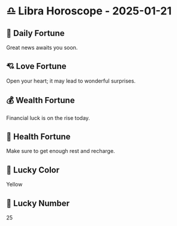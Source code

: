 # ♎ Libra Horoscope - 2025-01-21

## 🎯 Daily Fortune

Great news awaits you soon.

## 💘 Love Fortune

Open your heart; it may lead to wonderful surprises.

## 💰 Wealth Fortune

Financial luck is on the rise today.

## 🌱 Health Fortune

Make sure to get enough rest and recharge.

## 🎨 Lucky Color

Yellow

## 🔢 Lucky Number

25
